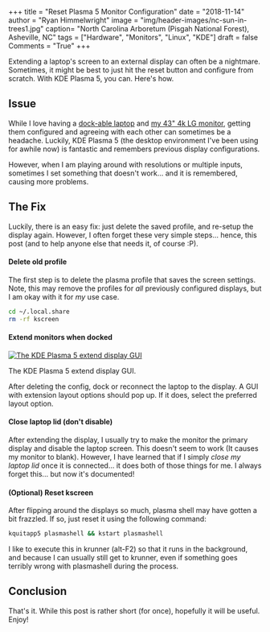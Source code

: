+++
title  = "Reset Plasma 5 Monitor Configuration"
date   = "2018-11-14"
author = "Ryan Himmelwright"
image  = "img/header-images/nc-sun-in-trees1.jpg"
caption= "North Carolina Arboretum (Pisgah National Forest), Asheville, NC"
tags   = ["Hardware", "Monitors", "Linux", "KDE"]
draft  = false
Comments = "True"
+++

Extending a laptop's screen to an external display can often be a nightmare.
Sometimes, it might be best to just hit the reset button and configure from
scratch. With KDE Plasma 5, you can. Here's how.

<!--more-->

## Issue

While I love having a [dock-able laptop](../my-t470/) and [my 43" 4k LG
monitor](new-lgud4379b), getting them configured and agreeing with each other
can sometimes be a headache. Luckily, KDE Plasma 5 (the desktop environment
I've been using for awhile now) is fantastic and remembers previous display
configurations.

However, when I am playing around with resolutions or multiple inputs,
sometimes I set something that doesn't work... and it is remembered, causing
more problems.

## The Fix

Luckily, there is an easy fix: just delete the saved profile, and
re-setup the display again. However, I often forget these very simple steps...
hence, this post (and to help anyone else that needs it, of course :P).

#### Delete old profile

The first step is to delete the plasma profile that saves the screen settings.
Note, this may remove the profiles for *all* previously configured displays,
but I am okay with it for *my* use case.

```bash
cd ~/.local.share
rm -rf kscreen
```

#### Extend monitors when docked

<a href="../../img/posts/reset-plasma5-monitor-config/extended-monitor.png"><img alt="The KDE Plasma 5 extend display GUI" src="../../img/posts/reset-plasma5-monitor-config/extend-monitor.png" style="max-width: 100%;"/></a>
<div class="caption">The KDE Plasma 5 extend display GUI.</div>

After deleting the config, dock or reconnect the laptop to the display. A GUI
with extension layout options should pop up. If it does, select the preferred
layout option.

#### Close laptop lid (don't disable)

After extending the display, I usually try to make the monitor the primary
display and disable the laptop screen. This doesn't seem to work (It causes my
monitor to blank). However, I have learned that if I simply *close my laptop
lid* once it is connected... it does both of those things for me. I always
forget this... but now it's documented!

#### (Optional) Reset kscreen

After flipping around the displays so much, plasma shell may have gotten a bit
frazzled. If so, just reset it using the following command:

```bash
kquitapp5 plasmashell && kstart plasmashell
```

I like to execute this in krunner (alt-F2) so that it runs in the background,
and because I can usually still get to krunner, even if something goes terribly
wrong with plasmashell during the process.

## Conclusion

That's it. While this post is rather short (for once), hopefully it will be useful. Enjoy!
